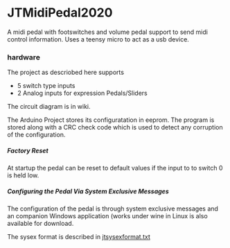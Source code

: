 # JTMidiPedal2020
A midi pedal with footswitches and volume pedal support to send midi control information.
Uses a teensy micro to act as a usb device.

### hardware
The project as descriobed here supports

* 5 switch type inputs 
* 2 Analog inputs for expression Pedals/Sliders

The circuit diagram is in wiki.

The Arduino Project stores its configuratation in eeprom. The program is stored along with a CRC check code
which is used to detect any corruption of the configuration.

##### Factory Reset

At startup the pedal can be reset to default values if the input to to switch 0 is held low.

##### Configuring the Pedal Via System Exclusive Messages

The configuration of the pedal is through system exclusive messages and an companion Windows application (works under wine in Linux is also available for download.

The sysex format is described in  [jtsysexformat.txt](jtsysexformat.txt)

